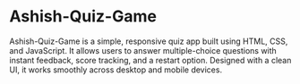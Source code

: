 # Ashish-Quiz-Game
Ashish-Quiz-Game is a simple, responsive quiz app built using HTML, CSS, and JavaScript. It allows users to answer multiple-choice questions with instant feedback, score tracking, and a restart option. Designed with a clean UI, it works smoothly across desktop and mobile devices.
